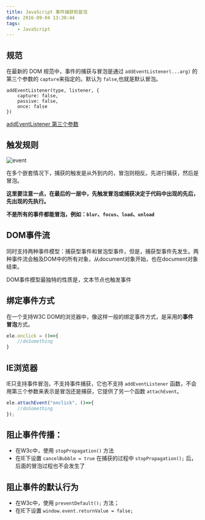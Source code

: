 ```yaml
---
title: JavaScript 事件捕获和冒泡
date: 2016-09-04 13:30:44
tags:
    - JavaScript
---
```


## 规范
在最新的 DOM 规范中，事件的捕获与冒泡是通过 `addEventListener(...arg)` 的第三个参数的 `capture`来指定的。默认为 `false`,也就是默认冒泡。
```
addEventListener(type, listener, {
    capture: false,
    passive: false,
    once: false
})
```

[addEventListener 第三个参数](https://shianqi.github.io/2017/05/24/JavaScript/Touch_Passive/)

## 触发规则

![event](http://cdn.shianqi.com/20171110002906_Xz9fLr_Event.png)

在多个嵌套情况下，捕获的触发是从外到内的，冒泡则相反。先进行捕获，然后是冒泡。

**这里要注意一点，在最后的一层中，先触发冒泡或捕获决定于代码中出现的先后，先出现的先执行。**

**不是所有的事件都能冒泡，例如：`blur`、`focus`、`load`、`unload`**

## DOM事件流
同时支持两种事件模型：捕获型事件和冒泡型事件，但是，捕获型事件先发生。两种事件流会触及DOM中的所有对象，从document对象开始，也在document对象结束。

DOM事件模型最独特的性质是，文本节点也触发事件

## 绑定事件方式
在一个支持W3C DOM的浏览器中，像这样一般的绑定事件方式，是采用的**事件冒泡**方式。

```javascript
ele.onclick = ()=>{
    //doSomething
}
```

## IE浏览器
IE只支持事件冒泡，不支持事件捕获，它也不支持 `addEventListener` 函数，不会用第三个参数来表示是冒泡还是捕获，它提供了另一个函数 `attachEvent`。
```javascript
ele.attachEvent("onclick", ()=>{
    //doSomething
});
```

## 阻止事件传播：
* 在W3c中，使用 `stopPropagation()` 方法
* 在IE下设置 `cancelBubble = true`
在捕获的过程中 `stopPropagation();` 后，后面的冒泡过程也不会发生了

## 阻止事件的默认行为
* 在W3c中，使用 `preventDefault();` 方法；
* 在IE下设置 `window.event.returnValue = false;`
